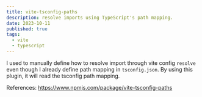 ```yaml
---
title: vite-tsconfig-paths
description: resolve imports using TypeScript's path mapping.
date: 2023-10-11
published: true
tags:
  - vite
  - typescript
---
```


I used to manually define how to resolve import through vite config `resolve` even though I already define path mapping in `tsconfig.json`. By using this plugin, it will read the tsconfig path mapping.

References: https://www.npmjs.com/package/vite-tsconfig-paths
